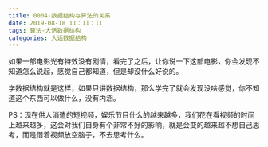 ```yaml
---
title: 0004-数据结构与算法的关系
date: 2019-08-18 11：11：11
tags: 算法-大话数据结构
categories: 大话数据结构
---
```


如果一部电影光有特效没有剧情，看完了之后，让你说一下这部电影，你会发现不知道怎么说起，感觉自己都知道，但是却没什么好说的。

学数据结构就是这样，如果只讲数据结构，那么学完了就会发现没啥感觉，你不知道这个东西可以做什么，没有内涵。

PS：现在供人消遣的短视频，娱乐节目什么的越来越多，我们花在看视频的时间上越来越多，这会对我们自身有个非常不好的影响，就是会变的越来越不想自己思考，而是借着视频放空脑子，不去思考什么。

